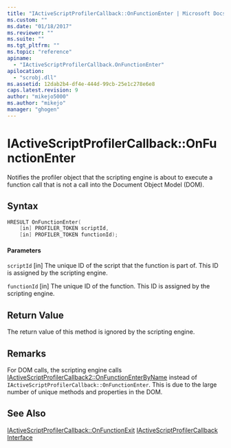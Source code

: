 ```yaml
---
title: "IActiveScriptProfilerCallback::OnFunctionEnter | Microsoft Docs"
ms.custom: ""
ms.date: "01/18/2017"
ms.reviewer: ""
ms.suite: ""
ms.tgt_pltfrm: ""
ms.topic: "reference"
apiname:
  - "IActiveScriptProfilerCallback.OnFunctionEnter"
apilocation:
  - "scrobj.dll"
ms.assetid: 12dab2b4-df4e-444d-99cb-25e1c278e6e8
caps.latest.revision: 9
author: "mikejo5000"
ms.author: "mikejo"
manager: "ghogen"
---
```

# IActiveScriptProfilerCallback::OnFunctionEnter
Notifies the profiler object that the scripting engine is about to execute a function call that is not a call into the Document Object Model (DOM).

## Syntax

```cpp
HRESULT OnFunctionEnter(
    [in] PROFILER_TOKEN scriptId,
    [in] PROFILER_TOKEN functionId);
```

#### Parameters
 `scriptId`
 [in] The unique ID of the script that the function is part of. This ID is assigned by the scripting engine.

 `functionId`
 [in] The unique ID of the function. This ID is assigned by the scripting engine.

## Return Value
 The return value of this method is ignored by the scripting engine.

## Remarks
 For DOM calls, the scripting engine calls [IActiveScriptProfilerCallback2::OnFunctionEnterByName](../../winscript/reference/iactivescriptprofilercallback2-onfunctionenterbyname.md) instead of `IActiveScriptProfilerCallback::OnFunctionEnter`. This is due to the large number of unique methods and properties in the DOM.

## See Also
 [IActiveScriptProfilerCallback::OnFunctionExit](../../winscript/reference/iactivescriptprofilercallback-onfunctionexit.md)
 [IActiveScriptProfilerCallback Interface](../../winscript/reference/iactivescriptprofilercallback-interface.md)